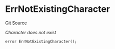 # ErrNotExistingCharacter
[Git Source](https://github.com/Crossbell-Box/Crossbell-Contracts/blob/d7461dc986f92c02778fae6c468f62f2db6d2f91/contracts/libraries/Error.sol)

*Character does not exist*


```solidity
error ErrNotExistingCharacter();
```

